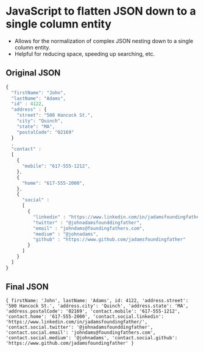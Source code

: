 # JavaScript to flatten JSON down to a single column entity

* Allows for the normalization of complex JSON nesting down to a single column entity.
* Helpful for reducing space, speeding up searching, etc.

## Original JSON
```javascript
{
  "firstName": "John",
  "lastName": "Adams",
  "id" : 4122,
  "address" : {
    "street": "500 Hancock St.", 
    "city": "Quinch", 
    "state": "MA", 
    "postalCode": "02169"
  }
  ,
  "contact" : 
  [ 
    {
      "mobile": "617-555-1212", 
    },
    {
      "home": "617-555-2000",
    },
    {
      "social" :
      [
        {
          "linkedin" : "https://www.linkedin.com/in/jadamsfoundingfather/",
          "twitter" : "@johnadamsfounddingfather",
          "email" : "johndams@foundingfathers.com",
          "medium" : "@johnadams",
          "github" : "https://www.github.com/jadamsfoundingfather"
        }
      ]
    }
  ]
}
```

## Final JSON
`
{ firstName: 'John',
  lastName: 'Adams',
  id: 4122,
  'address.street': '500 Hancock St.',
  'address.city': 'Quinch',
  'address.state': 'MA',
  'address.postalCode': '02169',
  'contact.mobile': '617-555-1212',
  'contact.home': '617-555-2000',
  'contact.social.linkedin': 'https://www.linkedin.com/in/jadamsfoundingfather/',
  'contact.social.twitter': '@johnadamsfounddingfather',
  'contact.social.email': 'johndams@foundingfathers.com',
  'contact.social.medium': '@johnadams',
  'contact.social.github': 'https://www.github.com/jadamsfoundingfather' }
`
